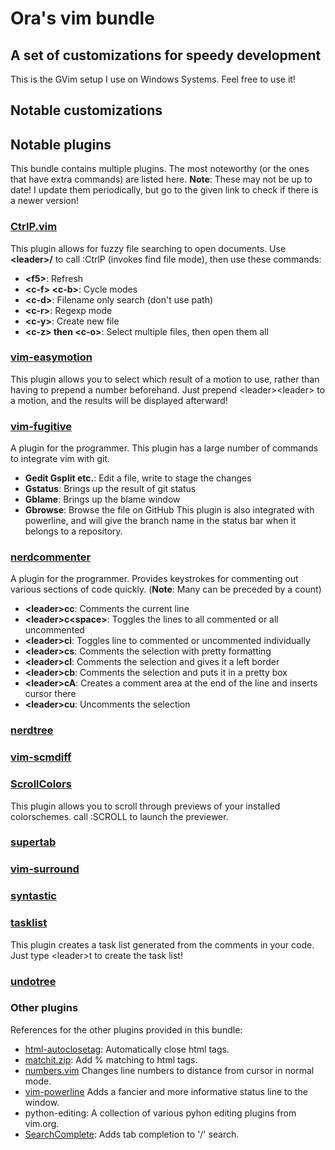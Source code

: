# Ora's vim bundle

## A set of customizations for speedy development
This is the GVim setup I use on Windows Systems. Feel free to use it!


## Notable customizations


## Notable plugins
This bundle contains multiple plugins. The most noteworthy (or the ones that have extra commands) are listed here. __Note__: These may not be up to date! I update them periodically, but go to the given link to check if there is a newer version!

### [CtrlP.vim](https://github.com/kien/ctrlp.vim)
This plugin allows for fuzzy file searching to open documents. Use __\<leader>/__ to call :CtrlP (invokes find file mode), then use these commands:
* __\<f5>__: Refresh
* __\<c-f> \<c-b>__: Cycle modes
* __\<c-d>__: Filename only search (don't use path)
* __\<c-r>__: Regexp mode
* __\<c-y>__: Create new file
* __\<c-z> then \<c-o>__: Select multiple files, then open them all

### [vim-easymotion](https://github.com/Lokaltog/vim-easymotion)
This plugin allows you to select which result of a motion to use, rather than having to prepend a number beforehand. Just prepend \<leader>\<leader> to a motion, and the results will be displayed afterward!

### [vim-fugitive](https://github.com/tpope/vim-fugitive)
A plugin for the programmer. This plugin has a large number of commands to integrate vim with git.
* __Gedit Gsplit etc.__: Edit a file, write to stage the changes
* __Gstatus__: Brings up the result of git status
* __Gblame__: Brings up the blame window
* __Gbrowse__: Browse the file on GitHub
This plugin is also integrated with powerline, and will give the branch name in the status bar when it belongs to a repository.

### [nerdcommenter](https://github.com/scrooloose/nerdcommenter)
A plugin for the programmer. Provides keystrokes for commenting out various sections of code quickly. (__Note__: Many can be preceded by a count)
* __\<leader>cc__: Comments the current line
* __\<leader>c\<space>__: Toggles the lines to all commented or all uncommented
* __\<leader>ci__: Toggles line to commented or uncommented individually
* __\<leader>cs__: Comments the selection with pretty formatting
* __\<leader>cl__: Comments the selection and gives it a left border
* __\<leader>cb__: Comments the selection and puts it in a pretty box
* __\<leader>cA__: Creates a comment area at the end of the line and inserts cursor there
* __\<leader>cu__: Uncomments the selection

### [nerdtree](https://github.com/scrooloose/nerdtree)

### [vim-scmdiff](https://github.com/ghewgill/vim-scmdiff)

### [ScrollColors](http://www.vim.org/scripts/script.php?script_id=1488)
This plugin allows you to scroll through previews of your installed colorschemes. call :SCROLL to launch the previewer.

### [supertab](https://github.com/ervandew/supertab)

### [vim-surround](https://github.com/tpope/vim-surround)

### [syntastic](https://github.com/scrooloose/syntastic)

### [tasklist](http://www.vim.org/scripts/script.php?script_id=2607)
This plugin creates a task list generated from the comments in your code. Just type \<leader>t to create the task list!

### [undotree](https://github.com/mbbill/undotree)

### Other plugins
References for the other plugins provided in this bundle:
* [html-autoclosetag](http://www.vim.org/scripts/script.php?script_id=2591): Automatically close html tags.
* [matchit.zip](http://www.vim.org/scripts/script.php?script_id=39): Add % matching to html tags.
* [numbers.vim](https://github.com/myusuf3/numbers.vim.git) Changes line numbers to distance from cursor in normal mode.
* [vim-powerline](https://github.com/Lokaltog/vim-powerline) Adds a fancier and more informative status line to the window.
* python-editing: A collection of various pyhon editing plugins from vim.org.
* [SearchComplete](http://www.vim.org/scripts/script.php?script_id=474): Adds tab completion to '/' search.

